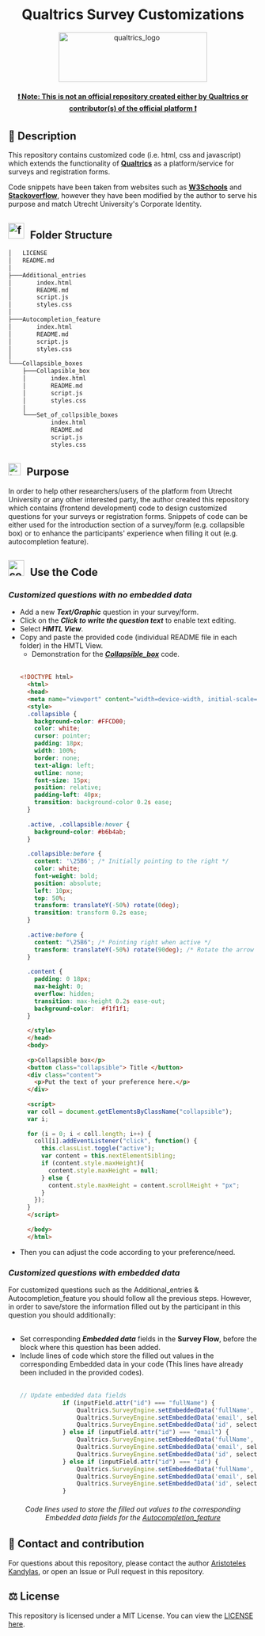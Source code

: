 <h1 align="center"> Qualtrics Survey Customizations </h1>
<div align="center">
    <a href="/LOGO">
        <img src="https://www.qualtrics.com/m/qualtrics-xm-long.svg" alt="qualtrics_logo" style="width: 300px; height: 100px;"  />
    </a>
</div>

<h4 align="center"> <ins> ❗ Note: This is not an official repository created either by Qualtrics or contributor(s) of the official platform ❗ </ins></h4>


## :page_with_curl: Description
This repository contains customized code (i.e. html, css and javascript) which extends the functionality of <a href = "https://www.qualtrics.com/core-xm/survey-software/" target ="_blank" >**Qualtrics**</a> as a platform/service for surveys and registration forms. 

Code snippets have been taken from websites such as <a href = "https://www.w3schools.com/howto/default.asp" target ="_blank" >**W3Schools**</a> and <a href = "https://stackoverflow.com/questions/tagged/html" target ="_blank" >**Stackoverflow**</a>, however they have been modified by the author to serve his purpose and match Utrecht University's Corporate Identity.

##  <img src="https://cdn-icons-png.flaticon.com/128/9751/9751797.png" alt="folder_structure" style="width: 32px; height: 32px; margin-right: 7px;"/>  Folder Structure
```bash
│   LICENSE
│   README.md
│   
├───Additional_entries
│       index.html
│       README.md
│       script.js
│       styles.css
│       
├───Autocompletion_feature
│       index.html
│       README.md
│       script.js
│       styles.css
│       
└───Collapsible_boxes
    ├───Collapsible_box
    │       index.html
    │       README.md
    │       script.js
    │       styles.css
    │       
    └───Set_of_collpsible_boxes
            index.html
            README.md
            script.js
            styles.css
```

##  <img src="https://cdn-icons-png.flaticon.com/128/610/610064.png" alt="target" style="width: 25px; height: 25px; margin-right: 7px;"/>  Purpose
In order to help other researchers/users of the platform from Utrecht University or any other interested party, the author created this repository which contains (frontend development) code to design customized questions for your surveys or registration forms. Snippets of code can be either used for the introduction section of a survey/form (e.g. collapsible box) or to enhance the participants' experience when filling it out (e.g. autocompletion feature).

##  <img src="https://cdn-icons-png.flaticon.com/128/3242/3242257.png" alt="code_use" style="width: 32px; height: 32px; margin-right: 7px;"/>  Use the Code
<h3> <em>Customized questions with no embedded data </em></h3>

- Add a new **_Text/Graphic_** question in your survey/form.
- Click on the **_Click to write the question text_** to enable text editing.
- Select **_HMTL View_**.
- Copy and paste the provided code (individual README file in each folder) in the HMTL View.
  - Demonstration for the <a href = "https://github.com/AristotleKandylas/qualtrics_customization/tree/main/Collapsible_boxes/Collapsible_box" target ="_blank" >**_Collapsible_box_**</a> code.
<br/><br/>
  ```html
  <!DOCTYPE html>
    <html>
    <head>
    <meta name="viewport" content="width=device-width, initial-scale=1">
    <style>
    .collapsible {
      background-color: #FFCD00;
      color: white;
      cursor: pointer;
      padding: 18px;
      width: 100%;
      border: none;
      text-align: left;
      outline: none;
      font-size: 15px;
      position: relative;
      padding-left: 40px;
      transition: background-color 0.2s ease;
    }
    
    .active, .collapsible:hover {
      background-color: #b6b4ab;
    }
    
    .collapsible:before {
      content: '\25B6'; /* Initially pointing to the right */
      color: white;
      font-weight: bold;
      position: absolute;
      left: 10px;
      top: 50%;
      transform: translateY(-50%) rotate(0deg);
      transition: transform 0.2s ease;
    }
    
    .active:before {
      content: "\25B6"; /* Pointing right when active */
      transform: translateY(-50%) rotate(90deg); /* Rotate the arrow when active */
    }
    
    .content {
      padding: 0 18px;
      max-height: 0;
      overflow: hidden;
      transition: max-height 0.2s ease-out;
      background-color:  #f1f1f1;
    }
    
    </style>
    </head>
    <body>
    
    <p>Collapsible box</p>
    <button class="collapsible"> Title </button>
    <div class="content">
      <p>Put the text of your preference here.</p>
    </div>
    
    <script>
    var coll = document.getElementsByClassName("collapsible");
    var i;
    
    for (i = 0; i < coll.length; i++) {
      coll[i].addEventListener("click", function() {
        this.classList.toggle("active");
        var content = this.nextElementSibling;
        if (content.style.maxHeight){
          content.style.maxHeight = null;
        } else {
          content.style.maxHeight = content.scrollHeight + "px";
        } 
      });
    }
    </script>
    
    </body>
    </html>
  ```
- Then you can adjust the code according to your preference/need.

<h3> <em>Customized questions with embedded data </em></h3>
For customized questions such as the Additional_entries & Autocompletion_feature  you should follow all the previous steps. However, in order to save/store the information filled out by the participant in this question you should additionally:
<br/><br/>

- Set corresponding **_Embedded data_** fields in the **Survey Flow**, before the block where this question has been added.
- Include lines of code which store the filled out values in the corresponding Embedded data in your code (This lines have already been included in the provided codes).
<br/><br/>
    ```javascript
    // Update embedded data fields
                if (inputField.attr("id") === "fullName") {
                    Qualtrics.SurveyEngine.setEmbeddedData('fullName', selectedValue);
                    Qualtrics.SurveyEngine.setEmbeddedData('email', selectedData.email);
                    Qualtrics.SurveyEngine.setEmbeddedData('id', selectedData.id);
                } else if (inputField.attr("id") === "email") {
                    Qualtrics.SurveyEngine.setEmbeddedData('fullName', Object.keys(data).find(key => data[key] === selectedData));
                    Qualtrics.SurveyEngine.setEmbeddedData('email', selectedValue);
                    Qualtrics.SurveyEngine.setEmbeddedData('id', selectedData.id);
                } else if (inputField.attr("id") === "id") {
                    Qualtrics.SurveyEngine.setEmbeddedData('fullName', Object.keys(data).find(key => data[key] === selectedData));
                    Qualtrics.SurveyEngine.setEmbeddedData('email', selectedData.email);
                    Qualtrics.SurveyEngine.setEmbeddedData('id', selectedValue);
                }
    ```

<h6 align="center"> Code lines used to store the filled out values to the corresponding Embedded data fields for the <a href = "https://github.com/AristotleKandylas/qualtrics_customization/blob/main/Autocompletion_feature/script.js" target ="_blank" >Autocompletion_feature</a></h6>

## :envelope_with_arrow: Contact and contribution

For questions about this repository, please contact the author <a href = "https://github.com/AristotleKandylas" target = "_blank">Aristoteles Kandylas</a>, or open an Issue or Pull request in this repository.

## :balance_scale: License

This repository is licensed under a MIT License. You can view the <a href= "https://github.com/AristotleKandylas/qualtrics_customization/blob/main/LICENSE" target = "_blank"> LICENSE here</a>.

